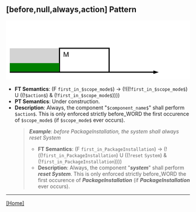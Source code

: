 ## [before,null,always,action] Pattern
![[before,null,always,action] Pattern](../../../_media/user-interface/examples/svgDiagrams/before_null_always_action.svg "[before,null,always,action] Pattern")
 * **FT Semantics**: (F `first_in_$scope_mode$`) -> (!((!`first_in_$scope_mode$`) U ((!`$action$`) & (!`first_in_$scope_mode$`))))
 * **PT Semantics**: Under construction.
 * **Description**: Always, the component "`$component_name$`" shall perform `$action$`. This is only enforced strictly before_WORD the first occurence of `$scope_mode$` (if `$scope_mode$` ever occurs).
   > **_Example_**: _before PackageInstallation,  the system shall always reset System_   
   >  * **FT Semantics**: (F `first_in_PackageInstallation`) -> (!((!`first_in_PackageInstallation`) U ((!`reset` `System`) & (!`first_in_PackageInstallation`))))
   >  * **Description**: Always, the component "**_system_**" shall perform **_reset System_**. This is only enforced strictly before_WORD the first occurence of **_PackageInstallation_** (if **_PackageInstallation_** ever occurs).
***
[[Home]](../semantics.md)